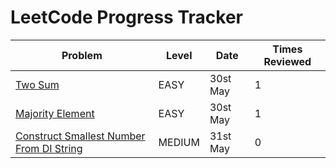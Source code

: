 
# LeetCode Progress Tracker

| Problem | Level | Date | Times Reviewed |
|---------|----------|--------|--------|
| [Two Sum](https://leetcode.com/problems/two-sum/) | EASY | 30st May | 1 |
| [Majority Element](https://leetcode.com/problems/majority-element/) | EASY | 30st May | 1 |
| [Construct Smallest Number From DI String](https://leetcode.com/problems/construct-smallest-number-from-di-string/) | MEDIUM | 31st May | 0 |
